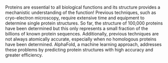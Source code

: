 Proteins are essential to all biological functions and its structure provides a mechanistic understanding of the function! Previous techniques, such as cryo-electron microscopy, require extensive time and equipment to determine single protein structures. So far, the structure of 100,000 proteins have been determined but this only represents a small fraction of the billions of known protein sequences. Additionally, previous techniques are not always atomically accurate, especially when no homologous proteins have been determined. AlphaFold, a machine learning approach, addresses these problems by predicting protein structures with high accuracy and greater efficiency. 
